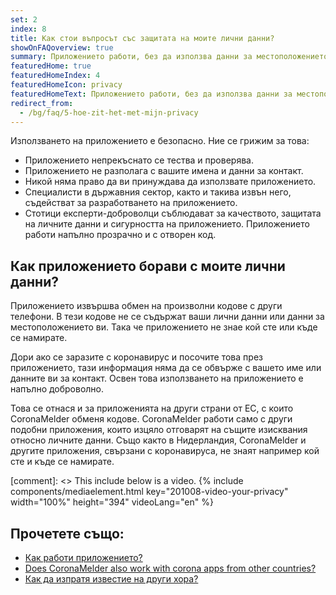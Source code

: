 ```yaml
---
set: 2
index: 8
title: Как стои въпросът със защитата на моите лични данни?
showOnFAQoverview: true
summary: Приложението работи, без да използва данни за местоположението ти, имейл адреса, телефонния номер или други данни за контакт с теб.
featuredHome: true
featuredHomeIndex: 4
featuredHomeIcon: privacy
featuredHomeText: Приложението работи, без да използва данни за местоположението ти, имейл адреса, телефонния номер или други данни за контакт с теб.
redirect_from: 
  - /bg/faq/5-hoe-zit-het-met-mijn-privacy
---
```

Използването на приложението е безопасно. Ние се грижим за това:

- Приложението непрекъснато се тества и проверява.
- Приложението не разполага с вашите имена и данни за контакт.
- Никой няма право да ви принуждава да използвате приложението.
- Специалисти в държавния сектор, както и такива извън него, съдействат за разработването на приложението.
- Стотици експерти-доброволци съблюдават за качеството, защитата на личните данни и сигурността на приложението. Приложението работи напълно прозрачно и с отворен код.

## Как приложението борави с моите лични данни?

Приложението извършва обмен на произволни кодове с други телефони. В тези кодове не се съдържат ваши лични данни или данни за местоположението ви. Така че приложението не знае кой сте или къде се намирате.

Дори ако се заразите с коронавирус и посочите това през приложението, тази информация няма да се обвърже с вашето име или данните ви за контакт. Освен това използването на приложението е напълно доброволно.

Това се отнася и за приложенията на други страни от ЕС, с които CoronaMelder обменя кодове. CoronaMelder работи само с други подобни приложения, които изцяло отговарят на същите изисквания относно личните данни. Също както в Нидерландия, CoronaMelder и другите приложения, свързани с коронавируса, не знаят например кой сте и къде се намирате.

[comment]: <> This include below is a video.
{% include components/mediaelement.html key="201008-video-your-privacy" width="100%" height="394"  videoLang="en" %}

## Прочетете също:
 
- [Как работи приложението?](/{{page.lang}}/faq/1-2-hoe-werkt-de-app)
- [Does CoronaMelder also work with corona apps from other countries?](/{{page.lang}}/faq/13-gebruik-app-uit-ander-land)
- [Как да изпратя известие на други хора?](/{{page.lang}}/faq/1-4-hoe-stuur-ik-een-melding)
